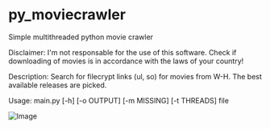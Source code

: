# py_moviecrawler
Simple multithreaded python movie crawler

Disclaimer: I'm not responsable for the use of this software. Check if downloading of movies is in accordance with the laws of your country!

Description:
Search for filecrypt links (ul, so) for movies from W-H. The best available releases are picked. 

Usage: main.py [-h] [-o OUTPUT] [-m MISSING] [-t THREADS] file

![Image](https://i.imgur.com/n0T4oXR.png)
